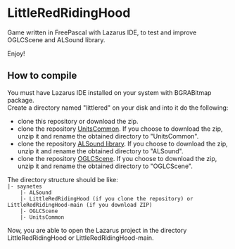 # LittleRedRidingHood
Game written in FreePascal with Lazarus IDE, to test and improve OGLCScene and ALSound library.  
  
Enjoy!  

## How to compile
You must have Lazarus IDE installed on your system with BGRABitmap package.  
Create a directory named "littlered" on your disk and into it do the following:
- clone this repository or download the zip.
- clone the repository [UnitsCommon](https://github.com/Lulu04/UnitsCommon). If you choose to download the zip, unzip it and rename the obtained directory to "UnitsCommon".
- clone the repository [ALSound library](https://github.com/Lulu04/ALSound). If you choose to download the zip, unzip it and rename the obtained directory to "ALSound".
- clone the repository [OGLCScene](https://github.com/Lulu04/OGLCScene). If you choose to download the zip, unzip it and rename the obtained directory to "OGLCScene".

The directory structure should be like:  
`|- saynetes`  
`    |- ALSound`  
`    |- LittleRedRidingHood (if you clone the repository) or LittleRedRidingHood-main (if you download ZIP)`  
`    |- OGLCScene`  
`    |- UnitsCommon`  
  
Now, you are able to open the Lazarus project in the directory LittleRedRidingHood or LittleRedRidingHood-main.  
